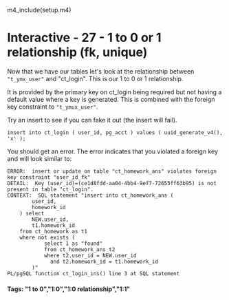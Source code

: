 
m4_include(setup.m4)

# Interactive - 27 - 1 to 0 or 1 relationship 			(fk, unique)

Now that we have our tables let's look at the relationship between
`"t_ymx_user"` and "ct_login".   This is our 1 to 0 or 1 relationship.

It is provided by the primary key on ct_login being required but not
having a default value where a key is generated.   This is combined
with the foreign key constraint to `"t_ymux_user"`.

Try an insert to see if you can fake it out (the insert will fail).

```
insert into ct_login ( user_id, pg_acct ) values ( uuid_generate_v4(), 'x' );

```

You should get an error.   The error indicates that you violated a foreign key and will look similar to:

```
ERROR:  insert or update on table "ct_homework_ans" violates foreign key constraint "user_id_fk"
DETAIL:  Key (user_id)=(ce1d8fdd-aa04-4bb4-9ef7-72655ff63b95) is not present in table "ct_login".
CONTEXT:  SQL statement "insert into ct_homework_ans (
		user_id,
		homework_id
	) select
		NEW.user_id,
		t1.homework_id
	from ct_homework as t1
	where not exists (
			select 1 as "found"
			from ct_homework_ans t2
			where t2.user_id = NEW.user_id
			  and t2.homework_id = t1.homework_id
		)"
PL/pgSQL function ct_login_ins() line 3 at SQL statement
```

#### Tags: "1 to 0","1:0","1:0 relationship","1:1"

